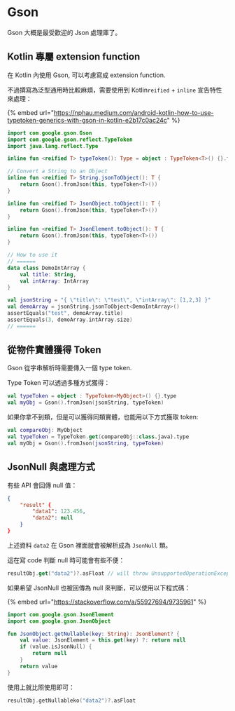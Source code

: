 # Gson

Gson 大概是最受歡迎的 Json 處理庫了。



## Kotlin 專屬 extension function

在 Kotlin 內使用 Gson, 可以考慮寫成 extension function.

不過撰寫為泛型通用時比較麻煩，需要使用到 Kotlin`reified` + `inline` 宣告特性來處理：

{% embed url="https://nphau.medium.com/android-kotlin-how-to-use-typetoken-generics-with-gson-in-kotlin-e2b17c0ac24c" %}

```kotlin
import com.google.gson.Gson
import com.google.gson.reflect.TypeToken
import java.lang.reflect.Type

inline fun <reified T> typeToken(): Type = object : TypeToken<T>() {}.type

// Convert a String to an Object
inline fun <reified T> String.jsonToObject(): T {
    return Gson().fromJson(this, typeToken<T>())
}

inline fun <reified T> JsonObject.toObject(): T {
    return Gson().fromJson(this, typeToken<T>())
}

inline fun <reified T> JsonElement.toObject(): T {
    return Gson().fromJson(this, typeToken<T>())
}

// How to use it
// ======
data class DemoIntArray {
    val title: String,
    val intArray: IntArray
}

val jsonString = "{ \"title\": \"test\", \"intArray\": [1,2,3] }"
val demoArray = jsonString.jsonToObject<DemoIntArray>()
assertEquals("test", demoArray.title)
assertEquals(3, demoArray.intArray.size)
// ======

```

## 從物件實體獲得 Token

Gson 從字串解析時需要傳入一個 type token.

Type Token 可以透過多種方式獲得：

```kotlin
val typeToken = object : TypeToken<MyObject>() {}.type
val myObj = Gson().fromJson(jsonString, typeToken)
```

如果你拿不到類，但是可以獲得同類實體，也能用以下方式獲取 token:

```kotlin
val compareObj: MyObject
val typeToken = TypeToken.get(compareObj::class.java).type
val myObj = Gson().fromJson(jsonString, typeToken)
```



## JsonNull 與處理方式

有些 API 會回傳 null 值：

```json
{
    "result" {
        "data1": 123.456,
        "data2": null
    }
}
```

上述資料 `data2` 在 Gson 裡面就會被解析成為 `JsonNull` 類。

這在寫 code 判斷 null 時可能會有些不便：

```kotlin
resultObj.get("data2")?.asFloat // will throw UnsupportedOperationException
```

如果希望 JsonNull 也被回傳為 null 來判斷，可以使用以下程式碼：

{% embed url="https://stackoverflow.com/a/55927694/9735961" %}

```kotlin
import com.google.gson.JsonElement
import com.google.gson.JsonObject

fun JsonObject.getNullable(key: String): JsonElement? {
    val value: JsonElement = this.get(key) ?: return null
    if (value.isJsonNull) {
        return null
    }
    return value
}
```

使用上就比照使用即可：

```kotlin
resultObj.getNullableko("data2")?.asFloat
```



